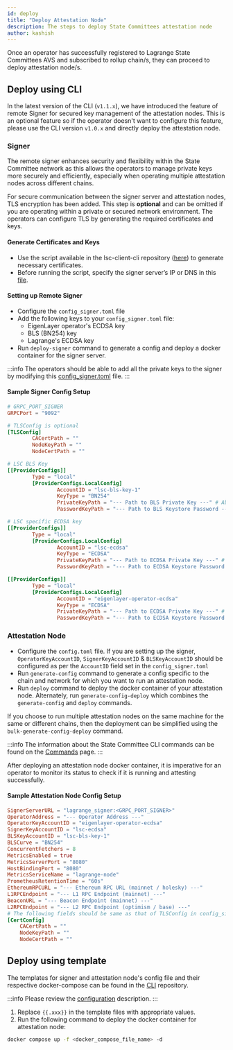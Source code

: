 ```yaml
---
id: deploy
title: "Deploy Attestation Node"
description: The steps to deploy State Committees attestation node
author: kashish
---
```


Once an operator has successfully registered to Lagrange State Committees AVS and subscribed to rollup chain/s, they can proceed to deploy attestation node/s.

## Deploy using CLI

In the latest version of the CLI (`v1.1.x`), we have introduced the feature of remote Signer for secured key management of the attestation nodes. This is an optional feature so if the operator doesn't want to configure this feature, please use the CLI version `v1.0.x` and directly deploy the attestation node.

### Signer

The remote signer enhances security and flexibility within the State Committee network as this allows the operators to manage private keys more securely and efficiently, especially when operating multiple attestation nodes across different chains.

For secure communication between the signer server and attestation nodes, TLS encryption has been added. This step is **optional** and can be omitted if you are operating within a private or secured network environment. The operators can configure TLS by generating the required certificates and keys.

#### Generate Certificates and Keys

- Use the script available in the lsc-client-cli repository ([here](https://github.com/Lagrange-Labs/lsc-client-cli/blob/develop/script/generate-cert.sh)) to generate necessary  certificates. 
- Before running the script, specify the signer server’s IP or DNS in this [file](https://github.com/Lagrange-Labs/lsc-client-cli/blob/develop/script/ext.conf).

#### Setting up Remote Signer

- Configure the `config_signer.toml` file
- Add the following keys to your `config_signer.toml` file:
    - EigenLayer operator's ECDSA key
    - BLS (BN254) key
    - Lagrange's ECDSA key
- Run `deploy-signer` command to generate a config and deploy a docker container for the signer server.

:::info
The operators should be able to add all the private keys to the signer by modifying this [config_signer.toml](https://github.com/Lagrange-Labs/lsc-client-cli/blob/develop/config_signer.toml) file.
:::

#### Sample Signer Config Setup

```toml
# GRPC_PORT_SIGNER
GRPCPort = "9092"

# TLSConfig is optional
[TLSConfig]
        CACertPath = ""
        NodeKeyPath = ""
        NodeCertPath = ""

# LSC BLS Key
[[ProviderConfigs]]
        Type = "local"
        [ProviderConfigs.LocalConfig]
                AccountID = "lsc-bls-key-1"
                KeyType = "BN254"
                PrivateKeyPath = "--- Path to BLS Private Key ---" # Absolute path of $HOME/.lagrange/keystore/bls_xxx.key
		        PasswordKeyPath = "--- Path to BLS Keystore Password ---" # Absolute path of password file

# LSC specific ECDSA key
[[ProviderConfigs]]
        Type = "local"
        [ProviderConfigs.LocalConfig]
                AccountID = "lsc-ecdsa"
                KeyType = "ECDSA"
                PrivateKeyPath = "--- Path to ECDSA Private Key ---" # Absolute path of $HOME/.lagrange/keystore/ecdsa_xxx.key
                PasswordKeyPath = "--- Path to ECDSA Keystore Password ---" # Absolute path of password file

[[ProviderConfigs]]
        Type = "local"
        [ProviderConfigs.LocalConfig]
                AccountID = "eigenlayer-operator-ecdsa"
                KeyType = "ECDSA"
                PrivateKeyPath = "--- Path to ECDSA Private Key ---" # Absolute path of $HOME/.lagrange/keystore/ecdsa_xxx.key
                PasswordKeyPath = "--- Path to ECDSA Keystore Password ---" # Absolute path of password file
```

### Attestation Node

- Configure the `config.toml` file. If you are setting up the signer, `OperatorKeyAccountID`, `SignerKeyAccountID` & `BLSKeyAccountID` should be configured as per the `AccountID` field set in the `config_signer.toml`
- Run `generate-config` command to generate a config specific to the chain and network for which you want to run an attestation node.
- Run `deploy` command to deploy the docker container of your attestation node. Alternately, run `generate-config-deploy` which combines the `generate-config` and `deploy` commands.


If you choose to run multiple attestation nodes on the same machine for the same or different chains, then the deployment can be simplified using the `bulk-generate-config-deploy` command.

:::info
The information about the State Committee CLI commands can be found on the [Commands](/state-committees/run-node/commands) page.
:::

After deploying an attestation node docker container, it is imperative for an operator to monitor its status to check if it is running and attesting successfully.

#### Sample Attestation Node Config Setup

```toml
SignerServerURL = "lagrange_signer:<GRPC_PORT_SIGNER>"
OperatorAddress = "--- Operator Address ---"
OperatorKeyAccountID = "eigenlayer-operator-ecdsa"
SignerKeyAccountID = "lsc-ecdsa"
BLSKeyAccountID = "lsc-bls-key-1"
BLSCurve = "BN254"
ConcurrentFetchers = 8
MetricsEnabled = true
MetricsServerPort = "8080"
HostBindingPort = "8080"
MetricsServiceName = "lagrange-node"
PrometheusRetentionTime = "60s"
EthereumRPCURL = "--- Ethereum RPC URL (mainnet / holesky) ---"
L1RPCEndpoint = "--- L1 RPC Endpoint (mainnet) ---"
BeaconURL = "--- Beacon Endpoint (mainnet) ---"
L2RPCEndpoint = "--- L2 RPC Endpoint (optimism / base) ---"
# The following fields should be same as that of TLSConfig in config_signer.toml
[CertConfig]
    CACertPath = ""
    NodeKeyPath = ""
    NodeCertPath = ""
```

## Deploy using template

The templates for signer and attestation node's config file and their respective docker-compose can be found in the [CLI](https://github.com/Lagrange-Labs/lsc-client-cli/tree/develop/templates) repository.

:::info
Please review the [configuration](/state-committees/run-node/configuration) description.
:::

1. Replace `{{.xxx}}` in the template files with appropriate values.
2. Run the following command to deploy the docker container for attestation node:

```bash
docker compose up -f <docker_compose_file_name> -d
```
